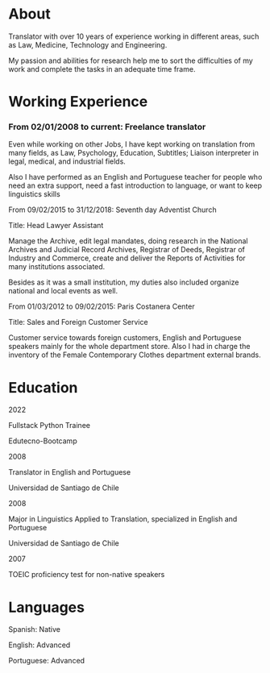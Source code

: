# About

Translator with over 10 years of experience working in different areas, such as Law, Medicine, Technology and Engineering.

My passion and abilities for research help me to sort the difficulties of my work and complete the tasks in an adequate time frame.



# Working Experience

### From 02/01/2008 to current:	Freelance translator

Even while working on other Jobs, I have kept working on translation from many fields, as Law, Psychology, Education, Subtitles; Liaison interpreter in legal, medical, and industrial fields.

Also I have performed as an English and Portuguese teacher for people who need an extra support, need a fast introduction to language, or want to keep linguistics skills 


From 09/02/2015 to 31/12/2018:	Seventh day Adventist Church

Title:	Head Lawyer Assistant

Manage the Archive, edit legal mandates, doing research in the National Archives and Judicial Record Archives, Registrar of Deeds, Registrar of Industry and Commerce, create and deliver the Reports of Activities for many institutions associated.

Besides as it was a small institution, my duties also included organize national and local events as well.


From 01/03/2012 to 09/02/2015:	Paris Costanera Center

Title:	Sales and Foreign Customer Service

Customer service towards foreign customers, English and Portuguese speakers mainly for the whole department store. Also I had in charge the inventory of the Female Contemporary Clothes department external brands.




# Education

2022 

Fullstack Python Trainee 

Edutecno-Bootcamp


2008

Translator in English and Portuguese

Universidad de Santiago de Chile


2008

Major in Linguistics Applied to Translation, specialized in English and Portuguese

Universidad de Santiago de Chile 


2007

TOEIC proficiency test for non-native speakers


# Languages

Spanish: Native

English: Advanced

Portuguese: Advanced





